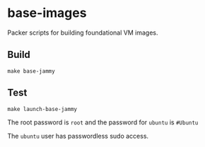 # base-images
Packer scripts for building foundational VM images.

## Build
`make base-jammy`

## Test
`make launch-base-jammy`

The root password is `root` and the password for `ubuntu` is `#Ubuntu`

The `ubuntu` user has passwordless sudo access.
